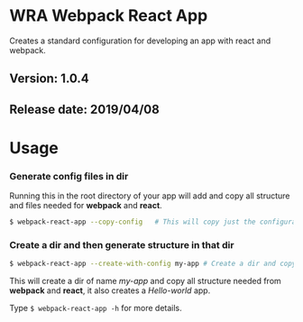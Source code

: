 # WRA Webpack React App

Creates a standard configuration for developing an app with react and webpack.

## Version: 1.0.4

## Release date: 2019/04/08

# Usage

### Generate config files in dir
Running this in the root directory of your app will add and copy all structure and files needed for **webpack** and **react**.
```sh
$ webpack-react-app --copy-config   # This will copy just the configuration files
```

### Create a dir and then generate structure in that dir
```sh
$ webpack-react-app --create-with-config my-app # Create a dir and copy the configuration in there
```
This will create a dir of name *my-app* and copy all structure needed from **webpack** and **react**, it also creates a *Hello-world* app.

Type `$ webpack-react-app -h` for more details.
